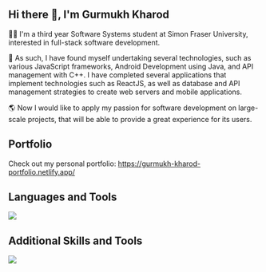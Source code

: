## Hi there 👋, I'm Gurmukh Kharod

<!--
**GurmukhSKharod/GurmukhSKharod** is a ✨ _special_ ✨ repository because its `README.md` (this file) appears on your GitHub profile.

Here are some ideas to get you started:

- 🔭 I’m currently working on ...
- 🌱 I’m currently learning ...
- 👯 I’m looking to collaborate on ...
- 🤔 I’m looking for help with ...
- 💬 Ask me about ...
- 📫 How to reach me: ...
- 😄 Pronouns: ...
- ⚡ Fun fact: ...
-->

👨‍💻 I'm a third year Software Systems student at Simon Fraser University, interested in full-stack software development. 

🌱 As such, I have found myself undertaking several technologies, such as various JavaScript frameworks, Android Development using Java, and API management with C++. I have completed several applications that implement technologies such as ReactJS, as well as database and API management strategies to create web servers and mobile applications.

🌎 Now I would like to apply my passion for software development on large-scale projects, that will be able to provide a great experience for its users.

## Portfolio

Check out my personal portfolio: https://gurmukh-kharod-portfolio.netlify.app/ 

## Languages and Tools

![](https://skillicons.dev/icons?i=python,javascript,java,react,pandas,matplotlib,scikit,git,github,c,c++,haskell,html,css,jquery,sqlite,mysql,postgres,mongodb,nodejs,expressjs,linux,windows,mac,rust,tailwind)

## Additional Skills and Tools

![](https://skillicons.dev/icons?i=figma,androidstudio,visualstudio,intellij)
